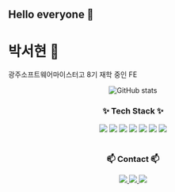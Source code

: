 ## Hello everyone 👋


# 박서현 🌱

광주소프트웨어마이스터고 8기 재학 중인 FE

<div align="center">
  <img src="https://github-readme-stats.vercel.app/api?username=mikao4869&show_icons=true&theme=vue" alt="GitHub stats" />
</div>

<h3 align="center">✨ Tech Stack ✨</h3>
<div align="center">
 <img src="https://img.shields.io/badge/html5-E34F26.svg?style=for-the-badge&logo=html5&logoColor=white" />
  <img src="https://img.shields.io/badge/css-1572B6.svg?style=for-the-badge&logo=css&logoColor=white" />
  <img src="https://img.shields.io/badge/javascript-F7DF1E.svg?style=for-the-badge&logo=javascript&logoColor=20232a" />
  <img src="https://img.shields.io/badge/styled--components-DB7093?style=for-the-badge&logo=styled-components&logoColor=ffd35b" />
  <img src="https://img.shields.io/badge/typescript-007ACC.svg?style=for-the-badge&logo=typescript&logoColor=white" />
  <img src="https://img.shields.io/badge/react-20232a.svg?style=for-the-badge&logo=react&logoColor=61DAFB" />
  
<img src="https://img.shields.io/badge/Next.js-%23000000.svg?style=for-the-badge&logo=Next.js&logoColor=white" />
</div>

<br>

<h3 align="center">📫 Contact 📫</h3>
<div align="center">
  <a href="https://velog.io/@mikao/posts">
    <img src="https://img.shields.io/badge/Velog-1EBC8F?style=for-the-badge&logo=velog&logoColor=white" />
  </a>
  <a href="https://www.instagram.com/aigurexx1/?next=%2Fmikao_717%2F">
    <img src="https://img.shields.io/badge/Instagram-FF0069?style=for-the-badge&logo=instagram&logoColor=white" />
  </a>
  <img src="https://img.shields.io/badge/s24005@gsm.hs.kr-EA4335?style=for-the-badge&logo=gmail&logoColor=white" />

</div>

